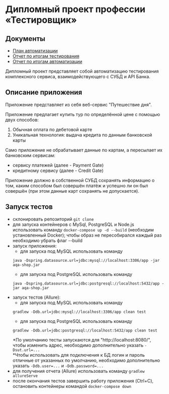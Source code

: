 # Дипломный проект профессии «Тестировщик»

## Документы
* [План автоматизации](https://github.com/NataliaGracheva/QA-diploma-project/blob/master/docs/Plan.md)
* [Отчет по итогам тестирования](https://github.com/NataliaGracheva/QA-diploma-project/blob/master/docs/Report.md)
* [Отчет по итогам автоматизации](https://github.com/NataliaGracheva/QA-diploma-project/blob/master/docs/Summary.md)

Дипломный проект представляет собой автоматизацию тестирования комплексного сервиса, взаимодействующего с СУБД и API Банка.

## Описание приложения

Приложение представляет из себя веб-сервис "Путешествие дня".

Приложение предлагает купить тур по определённой цене с помощью двух способов:
1. Обычная оплата по дебетовой карте
1. Уникальная технология: выдача кредита по данным банковской карты

Само приложение не обрабатывает данные по картам, а пересылает их банковским сервисам:
* сервису платежей (далее - Payment Gate)
* кредитному сервису (далее - Credit Gate)

Приложение должно в собственной СУБД сохранять информацию о том, каким способом был совершён платёж и успешно ли он был совершён (при этом данные карт сохранять не допускается).

## Запуск тестов

* склонировать репозиторий `git clone`
* для запуска контейнеров с MySql, PostgreSQL и Node.js использовать команду `docker-compose up -d --build` (необходим установленный Docker); чтобы образ не пересобирался каждый раз необходимо убрать флаг --build
* запуск приложения:
    * для запуска под MySQL использовать команду 
    ```
    java -Dspring.datasource.url=jdbc:mysql://localhost:3306/app -jar aqa-shop.jar
    ```
    * для запуска под PostgreSQL использовать команду 
    ```
    java -Dspring.datasource.url=jdbc:postgresql://localhost:5432/app -jar aqa-shop.jar
    ```
* запуск тестов (Allure):
   * для запуска под MySQL использовать команду 
   ```
   gradlew -Ddb.url=jdbc:mysql://localhost:3306/app clean test
   ```
   * для запуска под PostgreSQL использовать команду 
   ```
   gradlew -Ddb.url=jdbc:postgresql://localhost:5432/app clean test
   ```
    *По умолчанию тесты запускаются для "http://localhost:8080/", чтобы изменить адрес, необходимо дополнительно указать `-Dsut.url=...`  
    *Чтобы использовать для подключения к БД логин и пароль отличные от указанных по умолчанию, необходимо дополнительно указать `-Ddb.user=...` и `-Ddb.password=...`
* для получения отчета (Allure) использовать команду `gradlew allureServe`
* после окончания тестов завершить работу приложения (Ctrl+C), остановить контейнеры командой `docker-compose down`

